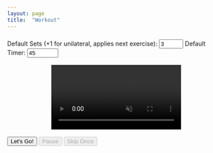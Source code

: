 ```yaml
---
layout: page
title:  "Workout"
---
```

<script type="module" src="{{ base.url | prepend: site.url }}/assets/js/workout.js"></script>

<div id="container">
    <audio id="timerDone">
        <source src="assets/audio/timerDone.mp3" type="audio/mpeg">
        Your browser does not support the audio element.
    </audio>
    <audio id="countdown">
        <source src="assets/audio/countdown.mp3" type="audio/mpeg">
        Your browser does not support the audio element.
    </audio>
    <audio id="start">
        <source src="assets/audio/start.mp3" type="audio/mpeg">
        Your browser does not support the audio element.
    </audio>
    <h3></h3>
    <p></p>
    <label for="defaultSet">Default Sets (+1 for unilateral, applies next exercise):</label>
    <input type="number" id="defaultSet" name="defaultSet" value="3"
       min="1" max="10">
    <label for="defaultTimer">Default Timer:</label>
    <input type="number" id="defaultTimer" name="defaultTimer" value="45"
       min="1" max="1000">
    <br>
    <br>
    <video autoplay loop defaultMuted muted playsinline style="max-width:90vw;display:block;margin: 0 auto;">
    </video>
    <br>
    <span id="timer"></span>
    <span id="sets"></span>
    <div>
        <button id="go">Let's Go!</button>
        <button id="pause" disabled>Pause</button>
        <button id="skip" disabled>Skip Once</button>
    </div>
</div>